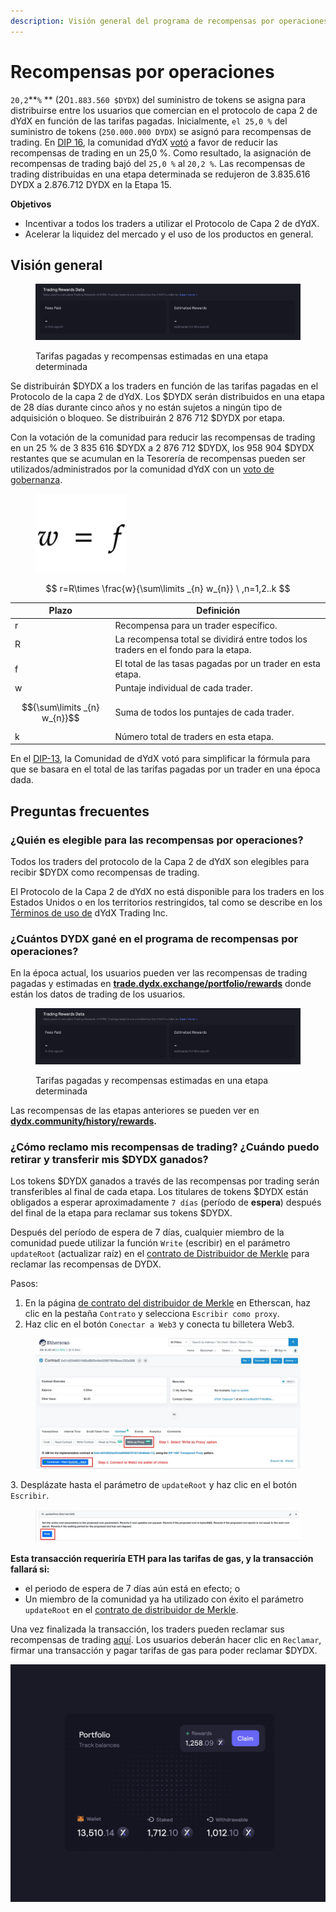 ```yaml
---
description: Visión general del programa de recompensas por operaciones.
---
```


# Recompensas por operaciones

`20,2`**`%` ** (20`1.883.560 $DYDX`) del suministro de tokens se asigna para distribuirse entre los usuarios que comercian en el protocolo de capa 2 de dYdX en función de las tarifas pagadas. Inicialmente, `el 25,0 %` del suministro de tokens (`250.000.000 DYDX`) se asignó para recompensas de trading. En [DIP 16](https://github.com/dydxfoundation/dip/blob/master/content/dips/DIP-16.md), la comunidad dYdX [votó](https://dydx.community/dashboard/proposal/8) a favor de reducir las recompensas de trading en un 25,0 %. Como resultado, la asignación de recompensas de trading bajó del `25,0 %` al `20,2 %`. Las recompensas de trading distribuidas en una etapa determinada se redujeron de 3.835.616 DYDX a 2.876.712 DYDX en la Etapa 15.

**Objetivos**

* Incentivar a todos los traders a utilizar el Protocolo de Capa 2 de dYdX.
* Acelerar la liquidez del mercado y el uso de los productos en general.

## **Visión general**

<figure><img src="../.gitbook/assets/1-fees-paid-estimated-rewards.png" alt=""><figcaption><p>Tarifas pagadas y recompensas estimadas en una etapa determinada</p></figcaption></figure>

Se distribuirán $DYDX a los traders en función de las tarifas pagadas en el Protocolo de la capa 2 de dYdX. Los $DYDX serán distribuidos en una etapa de 28 días durante cinco años y no están sujetos a ningún tipo de adquisición o bloqueo. Se distribuirán 2 876 712 $DYDX por etapa.

Con la votación de la comunidad para reducir las recompensas de trading en un 25 % de 3 835 616 $DYDX a 2 876 712 $DYDX, los 958 904 $DYDX restantes que se acumulan en la Tesorería de recompensas pueden ser utilizados/administrados por la comunidad dYdX con un [voto de gobernanza](https://docs.dydx.community/dydx-governance/voting-and-governance/governance-parameters).

<figure><img src="../.gitbook/assets/1-trading-rewards-formula-new.png" alt=""><figcaption></figcaption></figure>

$$ r=R\times \frac{w}{\sum\limits _{n} w_{n}} \ ,n=1,2..k $$

| Plazo | Definición |
| ---------------------------- | ----------------------------------------------------------------------- |
| r | Recompensa para un trader específico. |
| R | La recompensa total se dividirá entre todos los traders en el fondo para la etapa. |
| f | El total de las tasas pagadas por un trader en esta etapa. |
| w | Puntaje individual de cada trader. |
| $${\sum\limits _{n} w_{n}}$$ | Suma de todos los puntajes de cada trader. |
| k | Número total de traders en esta etapa. |

En el [DIP-13](https://github.com/dydxfoundation/dip/blob/master/content/dips/DIP-13.md), la Comunidad de dYdX votó para simplificar la fórmula para que se basara en el total de las tarifas pagadas por un trader en una época dada.

## Preguntas frecuentes

### ¿Quién es elegible para las recompensas por operaciones?

Todos los traders del protocolo de la Capa 2 de dYdX son elegibles para recibir $DYDX como recompensas de trading.

El Protocolo de la Capa 2 de dYdX no está disponible para los traders en los Estados Unidos o en los territorios restringidos, tal como se describe en los [Términos de uso de](https://dydx.exchange/terms) dYdX Trading Inc.

### ¿Cuántos DYDX gané en el programa de recompensas por operaciones?

En la época actual, los usuarios pueden ver las recompensas de trading pagadas y estimadas en [**trade.dydx.exchange/portfolio/rewards**](https://trade.dydx.exchange/portfolio/rewards) donde están los datos de trading de los usuarios.

<figure><img src="../.gitbook/assets/1-fees-paid-estimated-rewards.png" alt=""><figcaption><p>Tarifas pagadas y recompensas estimadas en una etapa determinada</p></figcaption></figure>

Las recompensas de las etapas anteriores se pueden ver en [**dydx.community/history/rewards**](https://dydx.community/history/rewards)**.**

### ¿Cómo reclamo mis recompensas de trading? ¿Cuándo puedo retirar y transferir mis $DYDX ganados?

Los tokens $DYDX ganados a través de las recompensas por trading serán transferibles al final de cada etapa. Los titulares de tokens $DYDX están obligados a esperar aproximadamente `7 días` (período de **espera**) después del final de la etapa para reclamar sus tokens $DYDX.

Después del período de espera de 7 días, cualquier miembro de la comunidad puede utilizar la función `Write` (escribir) en el parámetro `updateRoot` (actualizar raíz) en el [contrato de Distribuidor de Merkle](https://etherscan.io/address/0x01d3348601968ab85b4bb028979006eac235a588#writeProxyContract) para reclamar las recompensas de DYDX.

Pasos:

1. En la página [de contrato del distribuidor de Merkle](https://etherscan.io/address/0x01d3348601968ab85b4bb028979006eac235a588#writeProxyContract) en Etherscan, haz clic en la pestaña `Contrato` y selecciona `Escribir como proxy`.
2. Haz clic en el botón `Conectar a Web3` y conecta tu billetera Web3.

<figure><img src="../.gitbook/assets/merkle-distributor-contract.jpeg" alt=""><figcaption></figcaption></figure>

3\. Desplázate hasta el parámetro de `updateRoot` y haz clic en el botón `Escribir`.

<figure><img src="../.gitbook/assets/updateRoot-claiming.jpeg" alt=""><figcaption></figcaption></figure>

**Esta transacción requeriría ETH para las tarifas de gas, y la transacción fallará si:**

* el periodo de espera de 7 días aún está en efecto; o
* Un miembro de la comunidad ya ha utilizado con éxito el parámetro `updateRoot` en el [contrato de distribuidor de Merkle](https://etherscan.io/address/0x01d3348601968ab85b4bb028979006eac235a588#writeProxyContract).

Una vez finalizada la transacción, los traders pueden reclamar sus recompensas de trading  [aquí](https://dydx.community/dashboard). Los usuarios deberán hacer clic en `Reclamar`, firmar una transacción y pagar tarifas de gas para poder reclamar $DYDX.

![Visión general de la cartera de recompensas](../.gitbook/assets/1-portfolio-overview-rewards.png)
